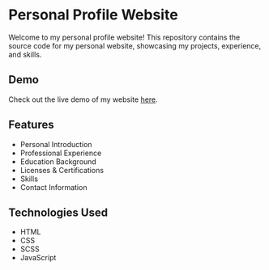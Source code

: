 # Personal Profile Website

Welcome to my personal profile website! This repository contains the source code for my personal website, showcasing my projects, experience, and skills.

## Demo

Check out the live demo of my website [here](https://flaviacontirossini.github.io).

## Features

- Personal Introduction
- Professional Experience
- Education Background
- Licenses & Certifications
- Skills
- Contact Information

## Technologies Used

- HTML
- CSS
- SCSS
- JavaScript
